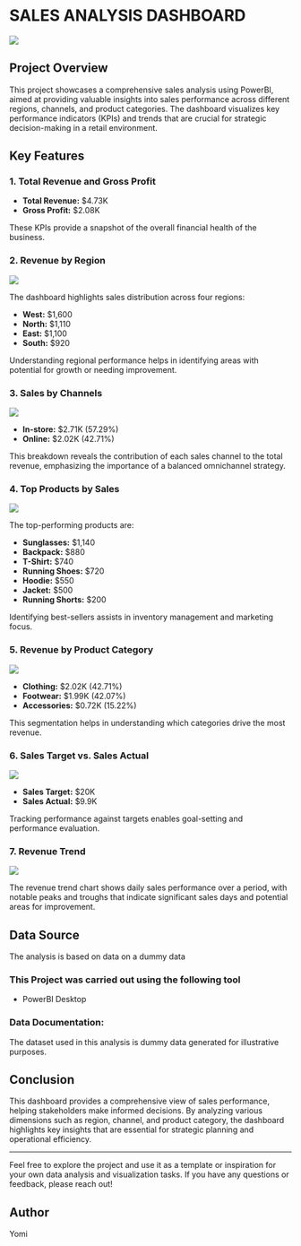 # SALES ANALYSIS DASHBOARD



![](https://github.com/Yomi-F/SALES_ANALYSIS_DASHBOARD/blob/main/SALES%20DASHBOARD%20.png)

## Project Overview

This project showcases a comprehensive sales analysis using PowerBI, aimed at providing valuable insights into sales performance across different regions, channels, and product categories. The dashboard visualizes key performance indicators (KPIs) and trends that are crucial for strategic decision-making in a retail environment.

## Key Features

### 1. Total Revenue and Gross Profit
- **Total Revenue:** $4.73K
- **Gross Profit:** $2.08K

These KPIs provide a snapshot of the overall financial health of the business.

### 2. Revenue by Region
![](https://github.com/Yomi-F/SALES_ANALYSIS_DASHBOARD/blob/main/REVENUE%20BY%20REGION.png)

The dashboard highlights sales distribution across four regions:
- **West:** $1,600
- **North:** $1,110
- **East:** $1,100
- **South:** $920

Understanding regional performance helps in identifying areas with potential for growth or needing improvement.

### 3. Sales by Channels
![](https://github.com/Yomi-F/SALES_ANALYSIS_DASHBOARD/blob/main/SALES%20BY%20CHANNELS.png)

- **In-store:** $2.71K (57.29%)
- **Online:** $2.02K (42.71%)

This breakdown reveals the contribution of each sales channel to the total revenue, emphasizing the importance of a balanced omnichannel strategy.

### 4. Top Products by Sales
![](https://github.com/Yomi-F/SALES_ANALYSIS_DASHBOARD/blob/main/TOP%20PRODUCTS%20BY%20SALES.png)

The top-performing products are:
- **Sunglasses:** $1,140
- **Backpack:** $880
- **T-Shirt:** $740
- **Running Shoes:** $720
- **Hoodie:** $550
- **Jacket:** $500
- **Running Shorts:** $200

Identifying best-sellers assists in inventory management and marketing focus.

### 5. Revenue by Product Category
![](https://github.com/Yomi-F/SALES_ANALYSIS_DASHBOARD/blob/main/REVENUE%20BY%20PRODUCT%20CATERGORY.png)
- **Clothing:** $2.02K (42.71%)
- **Footwear:** $1.99K (42.07%)
- **Accessories:** $0.72K (15.22%)

This segmentation helps in understanding which categories drive the most revenue.

### 6. Sales Target vs. Sales Actual
![](https://github.com/Yomi-F/SALES_ANALYSIS_DASHBOARD/blob/main/SALES%20TARGET%20VS%20%20SALES%20ACTUAL.png)
- **Sales Target:** $20K
- **Sales Actual:** $9.9K

Tracking performance against targets enables goal-setting and performance evaluation.

### 7. Revenue Trend
![](https://github.com/Yomi-F/SALES_ANALYSIS_DASHBOARD/blob/main/REVENUE%20TREND.png)

The revenue trend chart shows daily sales performance over a period, with notable peaks and troughs that indicate significant sales days and potential areas for improvement.

## Data Source
The analysis is based on data on a dummy data


### This Project was carried out using the following tool
- PowerBI Desktop


### Data Documentation:

The dataset used in this analysis is dummy data generated for illustrative purposes.




## Conclusion

This dashboard provides a comprehensive view of sales performance, helping stakeholders make informed decisions. By analyzing various dimensions such as region, channel, and product category, the dashboard highlights key insights that are essential for strategic planning and operational efficiency.

---

Feel free to explore the project and use it as a template or inspiration for your own data analysis and visualization tasks. If you have any questions or feedback, please reach out!

## Author
Yomi




